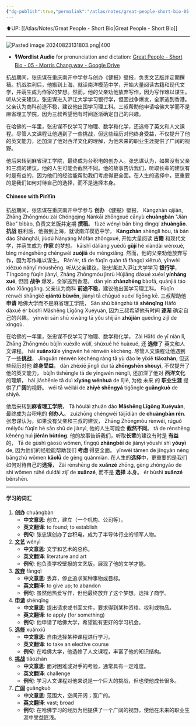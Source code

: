 ```yaml
---
{"dg-publish":true,"permalink":"/atlas/notes/great-people-short-bio-05-morris-chang/"}
---
```


⬆️UP: [[Atlas/Notes/Great People - Short Bio\|Great People - Short Bio]]

---

![Pasted image 20240823131803.png|400](/img/user/Atlas/Utility/Images/Pasted%20image%2020240823131803.png)

- 🎙️**Wordlist Audio** for pronunciation and dictation: [Great People - Short Bio - 05 - Morris Chang.wav - Google Drive](https://drive.google.com/file/d/1q5BYfb3Jpsb1N0fn0rSLh6JS-GOthkjH/view?usp=drive_link)

抗战期间，张忠谋在重庆南开中学参与创办《健报》壁报，负责文艺版并定期撰稿。抗战胜利后，他搬到上海，就读南洋模范中学，开始大量阅读古籍和现代文学，并萌生成为作家的梦想。然而，他的父亲劝他放弃写作，因为写作难以谋生。听从父亲建议，张忠谋进入沪江大学学习银行学，但因战争爆发，全家逃到香港。父亲认为商科前途不稳，建议他出国学习理工科。三叔帮助他申请哈佛大学而不是麻省理工学院，因为三叔希望他有时间逐渐确定自己的兴趣。

在哈佛的一年里，张忠谋不仅学习了物理、数学和化学，还选修了英文和人文课程。尽管人文课程让他遇到了一些挑战，但这些经历对他终身受益，不仅提升了他的英文能力，还加深了他对西洋文化的理解，为他未来的职业生涯提供了广阔的视野。

他后来转到麻省理工学院，最终成为台积电的创办人。张忠谋认为，如果没有父亲和三叔的建议，他的人生可能会截然不同。他的故事告诉我们，听取长辈的建议有时是有益的，因为他们的经验能帮助我们考虑得更全面。在人生的选择中，更重要的是我们如何对待自己的选择，而不是选择本身。

#### Chinese with PinYin
抗战期间，张忠谋在重庆南开中学参与  **创办**  《健报》壁报，
Kàngzhàn qíjiān, Zhāng Zhōngmóu zài Chóngqìng Nánkāi zhōngxué cānyù **chuàngbàn** "Jiàn Bào" bìbào, 
负责文艺版并定期  **撰稿**。
fùzé wényì bǎn bìng dìngqí **zhuàngǎo**. 
**抗战**  胜利后，他搬到上海，就读南洋模范中学，
**Kàngzhàn** shènglì hòu, tā bān dào Shànghǎi, jiùdú Nányáng Mófàn zhōngxué, 
开始大量阅读  **古籍**  和现代文学，并萌生成为  **作家**  的梦想。
kāishǐ dàliàng yuèdú **gǔjí** hé xiàndài wénxué, bìng méngshēng chéngwéi **zuòjiā** de mèngxiǎng. 
然而，他的父亲劝他放弃写作，因为写作难以谋生。
Rán'ér, tā de fùqīn quàn tā fàngqì xiězuò, yīnwèi xiězuò nányǐ móushēng. 
听从父亲建议，张忠谋进入沪江大学学习  **银行学**，
Tīngcóng fùqīn jiànyì, Zhāng Zhōngmóu jìnrù Hùjiāng dàxué xuéxí **yínháng xué**, 
但因  **战争**  爆发，全家逃到香港。
dàn yīn **zhànzhēng** bàofā, quánjiā táo dào Xiānggǎng. 
父亲认为商科  **前途不稳**，建议他出国学习理工科。
Fùqīn rènwéi shāngkē **qiántú bùwěn**, jiànyì tā chūguó xuéxí lǐgōng kē. 
三叔帮助他  **申请**  哈佛大学而不是麻省理工学院，
Sān shū bāngzhù tā **shēnqǐng** Hāfó dàxué ér bùshì Mǎshěng Lǐgōng Xuéyuàn, 
因为三叔希望他有时间  **逐渐**  确定自己的兴趣。
yīnwèi sān shū xīwàng tā yǒu shíjiān **zhújiàn** quèdìng zìjǐ de xìngqù.

在哈佛的一年里，张忠谋不仅学习了物理、数学和化学，
Zài Hāfó de yī nián lǐ, Zhāng Zhōngmóu bùjǐn xuéxíle wùlǐ, shùxué hé huàxué, 
还  **选修**了  英文和人文课程。
hái **xuǎnxiū**le yīngwén hé rénwén kèchéng. 
尽管人文课程让他遇到了一些**挑战**，
Jǐnguǎn rénwén kèchéng ràng tā yù dào le yīxiē **tiǎozhàn**, 
但这些经历对他  **终身受益**，
dàn zhèxiē jīnglì duì tā **zhōngshēn shòuyì**, 
不仅提升了他的英文能力，
bùjǐn tíshēngle tā de yīngwén nénglì, 
还加深了他对  **西洋文化**  的理解，
hái jiāshēnle tā duì **xīyáng wénhuà** de lǐjiě, 
为他 未来 的  **职业生涯**  提供了**广阔**的视野。
wéi tā wèilái de **zhíyè shēngyá** tígōngle **guǎngkuò** de shìyě.

他后来转到**麻省理工学院**，
Tā hòulái zhuǎn dào **Mǎshěng Lǐgōng Xuéyuàn**,
最终成为台积电的  **创办人**。
zuìzhōng chéngwéi táijīdiàn de **chuàngbàn rén**. 
张忠谋认为，如果没有父亲和三叔的建议，
Zhāng Zhōngmóu rènwéi, rúguǒ méiyǒu fùqīn hé sān shū de jiànyì, 
他的人生可能会  **截然不同**。
tā de rénshēng kěnéng huì **jiérán bùtóng**. 
他的故事告诉我们，听取**长辈**的建议有时是  **有益**  的，
Tā de gùshì gàosù wǒmen, tīngqǔ **zhǎngbèi** de jiànyì yǒushí shì **yǒuyì** de, 
因为他们的经验能帮助我们  **考虑**  得更全面。
yīnwèi tāmen de jīngyàn néng bāngzhù wǒmen **kǎolǜ** de gèng quánmiàn. 
在人生的**选择**中，更重要的是我们如何对待自己的**选择**，
Zài rénshēng de **xuǎnzé** zhōng, gèng zhòngyào de shì wǒmen rúhé duìdài zìjǐ de **xuǎnzé**, 
而不是  **选择**  本身。
ér bùshì **xuǎnzé** běnshēn.

---
#### 学习的词汇

1. **[创办](https://www.hanyuguoxue.com/cidian/ci-15cc86bee5)** chuàngbàn
    - **中文意思**: 创立，建立（一个机构、公司等）。
    - **英文翻译**: to found; to establish
    - **例句**: 张忠谋创办了台积电，成为了半导体行业的领军人物。
2. **[文艺](https://www.hanyuguoxue.com/cidian/ci-1a06cc2e48)** wényì
    - **中文意思**: 文学和艺术的总称。
    - **英文翻译**: literature and art
    - **例句**: 他负责学校壁报的文艺版，展现了他的文学才能。
3. **[放弃](https://www.hanyuguoxue.com/cidian/ci-1f2881a857)** fàngqì
    - **中文意思**: 丢弃，停止追求某种事物或目标。
    - **英文翻译**: to give up; to abandon
    - **例句**: 虽然他热爱写作，但他最终放弃了这个梦想，选择了商学。
4. **[申请](https://www.hanyuguoxue.com/cidian/ci-30e02c735)** shēnqǐng
    - **中文意思**: 提出请求或书面文件，要求得到某种资格、权利或物品。
    - **英文翻译**: to apply (for something)
    - **例句**: 他申请了哈佛大学，希望能有更好的学习机会。
5. **[选修](https://www.hanyuguoxue.com/cidian/ci-d53f14150)** xuǎnxiū
    - **中文意思**: 自由选择某种课程进行学习。
    - **英文翻译**: to take an elective course
    - **例句**: 在哈佛大学，他选修了人文课程，丰富了他的知识结构。
6. **[挑战](https://www.hanyuguoxue.com/cidian/ci-12eef6ec71)** tiǎozhàn
    - **中文意思**: 面对困难或对手的考验，通常具有一定难度。
    - **英文翻译**: challenge
    - **例句**: 学习人文课程对他来说是一个巨大的挑战，但也使他成长很多。
7. **[广阔](https://www.hanyuguoxue.com/cidian/ci-f16301ca1)** guǎngkuò
    - **中文意思**: 范围大，空间开阔；宽广的。
    - **英文翻译**: vast; broad
    - **例句**: 在哈佛学习的经历为他提供了一个广阔的视野，使他在未来的职业生涯中受益匪浅。